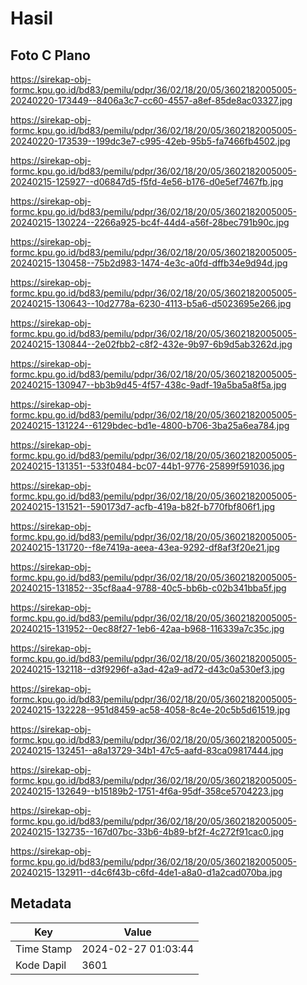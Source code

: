 # Hasil

## Foto C Plano

https://sirekap-obj-formc.kpu.go.id/bd83/pemilu/pdpr/36/02/18/20/05/3602182005005-20240220-173449--8406a3c7-cc60-4557-a8ef-85de8ac03327.jpg

https://sirekap-obj-formc.kpu.go.id/bd83/pemilu/pdpr/36/02/18/20/05/3602182005005-20240220-173539--199dc3e7-c995-42eb-95b5-fa7466fb4502.jpg

https://sirekap-obj-formc.kpu.go.id/bd83/pemilu/pdpr/36/02/18/20/05/3602182005005-20240215-125927--d06847d5-f5fd-4e56-b176-d0e5ef7467fb.jpg

https://sirekap-obj-formc.kpu.go.id/bd83/pemilu/pdpr/36/02/18/20/05/3602182005005-20240215-130224--2266a925-bc4f-44d4-a56f-28bec791b90c.jpg

https://sirekap-obj-formc.kpu.go.id/bd83/pemilu/pdpr/36/02/18/20/05/3602182005005-20240215-130458--75b2d983-1474-4e3c-a0fd-dffb34e9d94d.jpg

https://sirekap-obj-formc.kpu.go.id/bd83/pemilu/pdpr/36/02/18/20/05/3602182005005-20240215-130643--10d2778a-6230-4113-b5a6-d5023695e266.jpg

https://sirekap-obj-formc.kpu.go.id/bd83/pemilu/pdpr/36/02/18/20/05/3602182005005-20240215-130844--2e02fbb2-c8f2-432e-9b97-6b9d5ab3262d.jpg

https://sirekap-obj-formc.kpu.go.id/bd83/pemilu/pdpr/36/02/18/20/05/3602182005005-20240215-130947--bb3b9d45-4f57-438c-9adf-19a5ba5a8f5a.jpg

https://sirekap-obj-formc.kpu.go.id/bd83/pemilu/pdpr/36/02/18/20/05/3602182005005-20240215-131224--6129bdec-bd1e-4800-b706-3ba25a6ea784.jpg

https://sirekap-obj-formc.kpu.go.id/bd83/pemilu/pdpr/36/02/18/20/05/3602182005005-20240215-131351--533f0484-bc07-44b1-9776-25899f591036.jpg

https://sirekap-obj-formc.kpu.go.id/bd83/pemilu/pdpr/36/02/18/20/05/3602182005005-20240215-131521--590173d7-acfb-419a-b82f-b770fbf806f1.jpg

https://sirekap-obj-formc.kpu.go.id/bd83/pemilu/pdpr/36/02/18/20/05/3602182005005-20240215-131720--f8e7419a-aeea-43ea-9292-df8af3f20e21.jpg

https://sirekap-obj-formc.kpu.go.id/bd83/pemilu/pdpr/36/02/18/20/05/3602182005005-20240215-131852--35cf8aa4-9788-40c5-bb6b-c02b341bba5f.jpg

https://sirekap-obj-formc.kpu.go.id/bd83/pemilu/pdpr/36/02/18/20/05/3602182005005-20240215-131952--0ec88f27-1eb6-42aa-b968-116339a7c35c.jpg

https://sirekap-obj-formc.kpu.go.id/bd83/pemilu/pdpr/36/02/18/20/05/3602182005005-20240215-132118--d3f9296f-a3ad-42a9-ad72-d43c0a530ef3.jpg

https://sirekap-obj-formc.kpu.go.id/bd83/pemilu/pdpr/36/02/18/20/05/3602182005005-20240215-132228--951d8459-ac58-4058-8c4e-20c5b5d61519.jpg

https://sirekap-obj-formc.kpu.go.id/bd83/pemilu/pdpr/36/02/18/20/05/3602182005005-20240215-132451--a8a13729-34b1-47c5-aafd-83ca09817444.jpg

https://sirekap-obj-formc.kpu.go.id/bd83/pemilu/pdpr/36/02/18/20/05/3602182005005-20240215-132649--b15189b2-1751-4f6a-95df-358ce5704223.jpg

https://sirekap-obj-formc.kpu.go.id/bd83/pemilu/pdpr/36/02/18/20/05/3602182005005-20240215-132735--167d07bc-33b6-4b89-bf2f-4c272f91cac0.jpg

https://sirekap-obj-formc.kpu.go.id/bd83/pemilu/pdpr/36/02/18/20/05/3602182005005-20240215-132911--d4c6f43b-c6fd-4de1-a8a0-d1a2cad070ba.jpg


## Metadata

| Key        | Value               |
| ---------- | ------------------- |
| Time Stamp | 2024-02-27 01:03:44 |
| Kode Dapil | 3601                |



